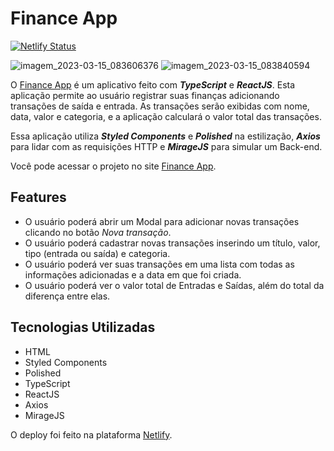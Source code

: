 # Finance App

[![Netlify Status](https://api.netlify.com/api/v1/badges/6114bcf1-2403-4feb-8166-ae59e08884b9/deploy-status)](https://app.netlify.com/sites/financeappproject/deploys)

![imagem_2023-03-15_083606376](https://user-images.githubusercontent.com/97895946/225297777-4f7817fd-c85c-4f41-8ab5-8b023d7cb064.png) ![imagem_2023-03-15_083840594](https://user-images.githubusercontent.com/97895946/225298269-f007b28a-44ee-47f1-86ea-b2e1ff437daa.png)

O [Finance App](https://financeappproject.netlify.app) é um aplicativo feito com **_TypeScript_** e **_ReactJS_**. Esta aplicação permite ao usuário registrar suas finanças adicionando transações de saída e entrada. As transações serão exibidas com nome, data, valor e categoria, e a aplicação calculará o valor total das transações.

Essa aplicação utiliza **_Styled Components_** e **_Polished_** na estilização, **_Axios_** para lidar com as requisições HTTP e **_MirageJS_** para simular um Back-end.

Você pode acessar o projeto no site [Finance App](https://financeappproject.netlify.app).

## Features

- O usuário poderá abrir um Modal para adicionar novas transações clicando no botão _Nova transação_.
- O usuário poderá cadastrar novas transações inserindo um título, valor, tipo (entrada ou saída) e categoria.
- O usuário poderá ver suas transações em uma lista com todas as informações adicionadas e a data em que foi criada.
- O usuário poderá ver o valor total de Entradas e Saídas, além do total da diferença entre elas.

## Tecnologias Utilizadas

- HTML
- Styled Components
- Polished
- TypeScript
- ReactJS
- Axios
- MirageJS

O deploy foi feito na plataforma [Netlify](https://www.netlify.com).
